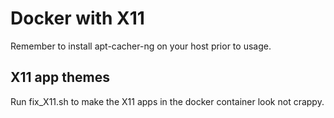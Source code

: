 
# Docker with X11
Remember to install apt-cacher-ng on your host prior to usage.

## X11 app themes
Run fix_X11.sh to make the X11 apps in the docker container look not crappy.
